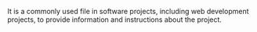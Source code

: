  It is a commonly used file in software projects, including web development projects, to provide information and instructions about the project.
